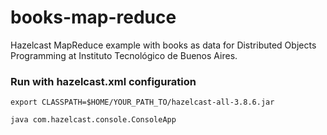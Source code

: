 # books-map-reduce
Hazelcast MapReduce example with books as data for Distributed Objects Programming at Instituto Tecnológico de Buenos Aires.


### Run with hazelcast.xml configuration

```
export CLASSPATH=$HOME/YOUR_PATH_TO/hazelcast-all-3.8.6.jar

java com.hazelcast.console.ConsoleApp
```
